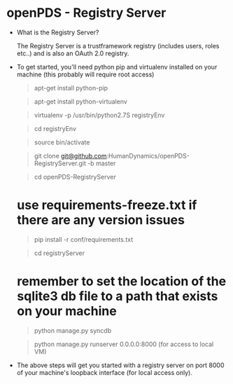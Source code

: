 openPDS - Registry Server
======================================

* What is the Registry Server?

    The Registry Server is a trustframework registry (includes users, roles etc..) and is also an OAuth 2.0 registry.

* To get started, you'll need python pip and virtualenv installed on your machine (this probably will require root access)

    >apt-get install python-pip

    >apt-get install python-virtualenv

    >virtualenv -p /usr/bin/python2.7S registryEnv

    >cd registryEnv

    >source bin/activate

    >git clone git@github.com:HumanDynamics/openPDS-RegistryServer.git -b master

    >cd openPDS-RegistryServer
    # use requirements-freeze.txt if there are any version issues
    >pip install -r conf/requirements.txt

    >cd registryServer
    # remember to set the location of the sqlite3 db file to a path that exists on your machine
    >python manage.py syncdb

    >python manage.py runserver 0.0.0.0:8000 (for access to local VM)

* The above steps will get you started with a registry server on port 8000 of your machine's loopback interface (for local access only).
